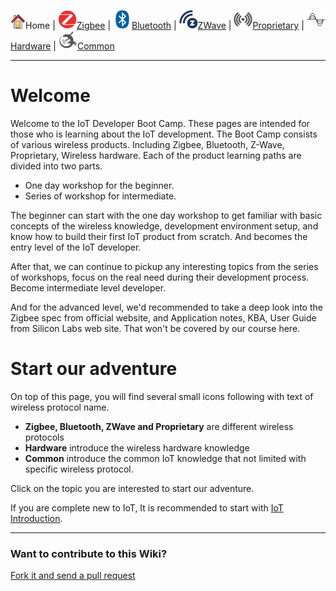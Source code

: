 ![](files/home.png)Home | ![](files/zigbee-icon-30x30.png)[Zigbee](Zigbee) | ![](files/bluetooth-icon-30x30.png)[Bluetooth](Bluetooth-Boot-Camp) | ![](files/z-wave-icon-30x30.png)[ZWave](ZWave-Boot-Camp) | ![](files/proprietary-icon-grey-30x30.png)[Proprietary](Proprietary-Boot-Camp) | ![](files/hardware-icon-grey-30x30.png)[Hardware](Hardware-Boot-Camp) | ![](files/common-icon-30x30.png)[Common](Common)

********
# Welcome

Welcome to the IoT Developer Boot Camp. These pages are intended for those who is learning about the IoT development. The Boot Camp consists of various wireless products. Including Zigbee, Bluetooth, Z-Wave, Proprietary, Wireless hardware. Each of the product learning paths are divided into two parts. 

- One day workshop for the beginner. 
- Series of workshop for intermediate.

The beginner can start with the one day workshop to get familiar with basic concepts of the wireless knowledge, development environment setup, and know how to build their first IoT product from scratch. And becomes the entry level of the IoT developer. 

After that, we can continue to pickup any interesting topics from the series of workshops, focus on the real need during their development process. Become intermediate level developer. 

And for the advanced level, we'd recommended to take a deep look into the Zigbee spec from official website, and Application notes, KBA, User Guide from Silicon Labs web site. That won't be covered by our course here.  

# Start our adventure

On top of this page, you will find several small icons following with text of wireless protocol name. 

* __Zigbee, Bluetooth, ZWave and Proprietary__ are different wireless protocols
* __Hardware__ introduce the wireless hardware knowledge
* __Common__ introduce the common IoT knowledge that not limited with specific wireless protocol. 

Click on the topic you are interested to start our adventure. 

If you are complete new to IoT, It is recommended to start with [IoT Introduction](IoT-Introduction). 

********

### Want to contribute to this Wiki?
[Fork it and send a pull request](https://github.com/MarkDing/IoT-Developer-Boot-Camp-Wiki) 
